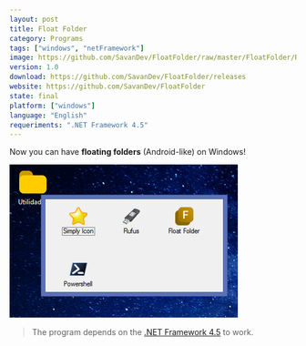 ```yaml
---
layout: post
title: Float Folder
category: Programs
tags: ["windows", "netFramework"]
image: https://github.com/SavanDev/FloatFolder/raw/master/FloatFolder/Resources/FloatFolder.png
version: 1.0
download: https://github.com/SavanDev/FloatFolder/releases
website: https://github.com/SavanDev/FloatFolder
state: final
platform: ["windows"]
language: "English"
requeriments: ".NET Framework 4.5"
---
```

Now you can have **floating folders** (Android-like) on Windows!

<img src="https://github.com/SavanDev/FloatFolder/raw/master/Demo.png" class="rounded">

> The program depends on the [.NET Framework 4.5](https://www.microsoft.com/en-us/download/details.aspx?id=30653) to work.
